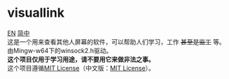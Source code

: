 # visuallink
[EN](https://github.com/orangeZSCB/visuallink?tab=readme-ov-file) [简中](https://github.com/orangeZSCB/visuallink/blob/master/READMEs/README_zh.md)    
这是一个用来查看其他人屏幕的软件，可以帮助人们学习，工作 ~~甚至是监工~~ 等。     
由Mingw-w64下的winsock2.h驱动。  
**这个项目仅用于学习用途，请不要用它来做非法之事。**    
这个项目遵循[MIT License](https://github.com/orangeZSCB/visuallink?tab=MIT-1-ov-file)（中文版：[MIT License](https://github.com/orangeZSCB/visuallink/LICENSE_zh)）。
